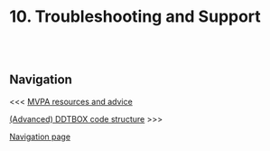 # 10. Troubleshooting and Support


















<br/><br/>

## Navigation

<<< [MVPA resources and advice]()

[(Advanced) DDTBOX code structure]() >>>

[Navigation page](https://github.com/DDTBOX/tutorials/blob/master/Navigation.md)